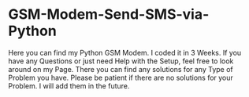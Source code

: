 # GSM-Modem-Send-SMS-via-Python
Here you can find my Python GSM Modem. I coded it in 3 Weeks. If you have any Questions or just need Help with the Setup, feel free to look around on my Page. There you can find any solutions for any Type of Problem you have. Please be patient if there are no solutions for your Problem. I will add them in the future. 
